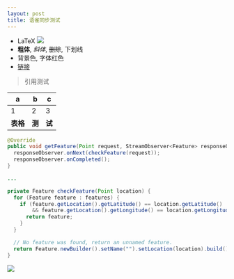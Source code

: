 ```yaml
---
layout: post
title: 语雀同步测试
---
```

- LaTeX ![](https://cdn.nlark.com/yuque/__latex/cdc69183df699a188ef4f8760e2d029e.svg#card=math&code=%5Csqrt%5Bn%5D%7Ba%5En%7D%20%3D%20%5Cleft%7C%20a%20%5Cright%7C%20%3D%5Cbegin%7Bcases%7D%20a%26a%20%5Cgeqslant%200%5C%5C%20-%20a%26a%20%3C%200%5C%5C%5Cend%7Bcases%7D&height=39&width=170)
- **粗体**, _斜体_, ~~删除~~, 下划线
- 背景色, 字体红色
- [链接](http://yuque.com)



> 引用测试




| a | b | c |
| --- | --- | --- |
| 1 | 2 | 3 |
| **表格** | **测** | **试** |



```java
@Override
public void getFeature(Point request, StreamObserver<Feature> responseObserver) {
  responseObserver.onNext(checkFeature(request));
  responseObserver.onCompleted();
}

...

private Feature checkFeature(Point location) {
  for (Feature feature : features) {
    if (feature.getLocation().getLatitude() == location.getLatitude()
        && feature.getLocation().getLongitude() == location.getLongitude()) {
      return feature;
    }
  }

  // No feature was found, return an unnamed feature.
  return Feature.newBuilder().setName("").setLocation(location).build();
}
```
![](https://cdn.nlark.com/yuque/0/2020/png/632983/1601174981963-e862c80d-7957-4183-9bc7-bdf135c9f96b.png)


